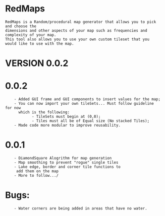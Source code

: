 # RedMaps
    RedMaps is a Random/procedural map generator that allows you to pick and choose the 
    dimensions and other aspects of your map such as frequencies and complexity of your map. 
    This tool also allows you to use your own custom tileset that you would like to use with the map.
    
# VERSION 0.0.2

#    0.0.2
        - Added GUI frame and GUI components to insert values for the map;
        - You can now import your own tileSets... Must follow guideline for now 
          which is the following:
                - TileSets must begin at (0,0);
                - Tiles must all be of Equal size (No stacked Tiles);
        - Made code more modular to improve reusability.
    
#    0.0.1 
        - DiamondSquare Alogrithm for map generation
        - Map smoothing to prevent "rogue" single tiles
        - Lake edge, border and corner tile functions to
         add them on the map
        - More to follow.../
    
    
#    Bugs:
        - Water corners are being added in areas that have no water.
